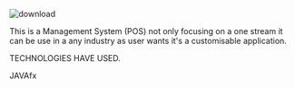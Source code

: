 ![download](https://github.com/user-attachments/assets/a1697851-949f-4ccb-90b7-c7565ddecd68)

This is a Management System (POS) not only focusing on a one stream it can be use in a any industry as user wants it's a customisable application.

TECHNOLOGIES HAVE USED.

JAVAfx

